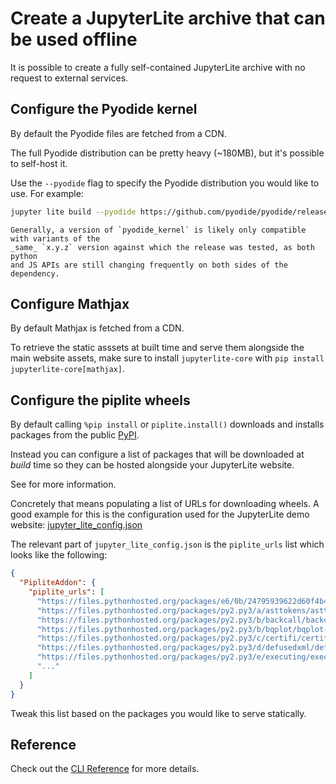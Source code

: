 # Create a JupyterLite archive that can be used offline

It is possible to create a fully self-contained JupyterLite archive with no request to
external services.

## Configure the Pyodide kernel

By default the Pyodide files are fetched from a CDN.

The full Pyodide distribution can be pretty heavy (~180MB), but it's possible to
self-host it.

Use the `--pyodide` flag to specify the Pyodide distribution you would like to use. For
example:

```bash
jupyter lite build --pyodide https://github.com/pyodide/pyodide/releases/download/0.22.1/pyodide-0.22.1.tar.bz2
```

```{warning}
Generally, a version of `pyodide_kernel` is likely only compatible with variants of the
_same_ `x.y.z` version against which the release was tested, as both python
and JS APIs are still changing frequently on both sides of the dependency.
```

## Configure Mathjax

By default Mathjax is fetched from a CDN.

To retrieve the static asssets at built time and serve them alongside the main website
assets, make sure to install `jupyterlite-core` with
`pip install jupyterlite-core[mathjax]`.

## Configure the piplite wheels

By default calling `%pip install` or `piplite.install()` downloads and installs packages
from the public [PyPI].

Instead you can configure a list of packages that will be downloaded at _build_ time so
they can be hosted alongside your JupyterLite website.

See [](../../python/wheels.md) for more information.

Concretely that means populating a list of URLs for downloading wheels. A good example
for this is the configuration used for the JupyterLite demo website:
[jupyter_lite_config.json][lite-demo-config]

The relevant part of `jupyter_lite_config.json` is the `piplite_urls` list which looks
like the following:

```json
{
  "PipliteAddon": {
    "piplite_urls": [
      "https://files.pythonhosted.org/packages/e6/0b/24795939622d60f4b453aa7040f23c6a6f8b44c7c026c3b42d9842e6cc31/fastjsonschema-2.15.3-py3-none-any.whl",
      "https://files.pythonhosted.org/packages/py2.py3/a/asttokens/asttokens-2.0.5-py2.py3-none-any.whl",
      "https://files.pythonhosted.org/packages/py2.py3/b/backcall/backcall-0.2.0-py2.py3-none-any.whl",
      "https://files.pythonhosted.org/packages/py2.py3/b/bqplot/bqplot-0.12.33-py2.py3-none-any.whl",
      "https://files.pythonhosted.org/packages/py2.py3/c/certifi/certifi-2021.10.8-py2.py3-none-any.whl",
      "https://files.pythonhosted.org/packages/py2.py3/d/defusedxml/defusedxml-0.7.1-py2.py3-none-any.whl",
      "https://files.pythonhosted.org/packages/py2.py3/e/executing/executing-0.8.3-py2.py3-none-any.whl",
      "..."
    ]
  }
}
```

Tweak this list based on the packages you would like to serve statically.

[pypi]: https://pypi.org
[lite-demo-config]:
  https://github.com/jupyterlite/jupyterlite/blob/main/examples/jupyter_lite_config.json

## Reference

Check out the [CLI Reference](../../../reference/cli.ipynb) for more details.
